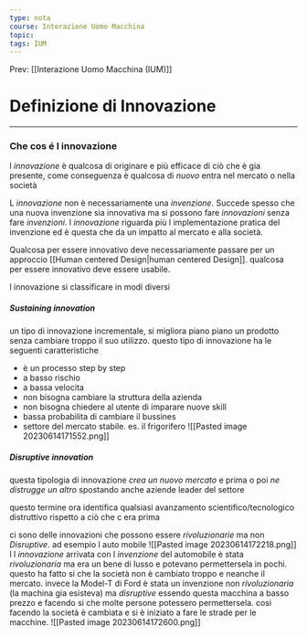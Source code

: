 ```yaml
---
type: nota
course: Interazione Uomo Macchina
topic: 
tags: IUM
---
```


Prev: [[Interazione Uomo Macchina (IUM)]]

# Definizione di Innovazione
---
### Che cos é l innovazione
l _innovazione_ è qualcosa di originare e più efficace di ciò che è gia presente, come conseguenza è qualcosa di _nuovo_ entra nel mercato o nella società

L _innovazione_ non è necessariamente una _invenzione_. Succede spesso che una nuova invenzione sia innovativa ma si possono fare _innovazioni_ senza fare _invenzioni_. l _innovazione_ riguarda più l implementazione pratica del invenzione ed è questa che da un impatto al mercato e alla società.

Qualcosa per essere innovativo deve necessariamente passare per un approccio [[Human centered Design|human centered Design]]. qualcosa per essere innovativo deve essere usabile.


l innovazione si classificare in modi diversi
##### Sustaining innovation
un tipo di innovazione incrementale, si migliora piano piano un prodotto senza cambiare troppo il suo utilizzo.
questo tipo di innovazione ha le seguenti caratteristiche
- è un processo step by step
- a basso rischio
- a bassa velocita
- non bisogna cambiare la struttura della azienda
- non bisogna chiedere al utente di imparare nuove skill
- bassa probabilita di cambiare il bussines
- settore del mercato stabile.
es. il frigorifero
![[Pasted image 20230614171552.png]]
##### Disruptive innovation
questa tipologia di innovazione _crea un nuovo mercato_ e prima o poi _ne distrugge un altro_ spostando anche aziende leader del settore

questo termine ora identifica qualsiasi avanzamento scientifico/tecnologico distruttivo rispetto a ciò che c era prima 

ci sono delle innovazioni che possono essere _rivoluzionarie_ ma non _Disruptive_. 
ad esempio l auto mobile
![[Pasted image 20230614172218.png]]
l l _innovazione_ arrivata con l _invenzione_ del automobile è stata _rivoluzionaria_ ma era un bene di lusso e potevano permettersela in pochi. questo ha fatto si che la società non è cambiato troppo e neanche il mercato. invece la Model-T di Ford è stata un invenzione non _rivoluzionaria_ (la machina gia esisteva) ma _disruptive_ essendo questa macchina a basso prezzo e facendo si che molte persone potessero permettersela. cosi facendo la società è cambiata e si è iniziato a fare le strade per le macchine.
![[Pasted image 20230614172600.png]]




